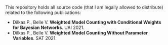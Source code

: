 This repository holds all source code (that I am legally allowed to distribute) related to the following publications:

* Dilkas P., Belle V. **Weighted Model Counting with Conditional Weights for Bayesian Networks**. UAI 2021.
* Dilkas P., Belle V. **Weighted Model Counting Without Parameter Variables**. SAT 2021.
